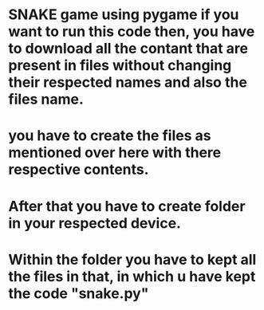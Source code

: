 # SNAKE game using pygame if you want to run this code then, you have to download all the contant that are present in files without changing their respected names and also the files name.
# you have to create the files as mentioned over here with there respective contents.
# After that you have to create folder in your respected device.
# Within the folder you have to kept all the files in that, in which u have kept the code "snake.py"
